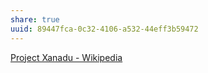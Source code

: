 ```yaml
---
share: true
uuid: 89447fca-0c32-4106-a532-44eff3b59472
---
```

[Project Xanadu - Wikipedia](https://en.wikipedia.org//wiki/Project_Xanadu)
